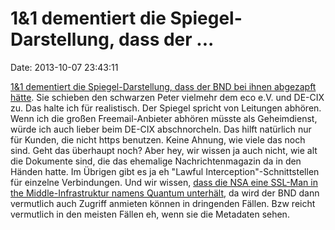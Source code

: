 1&1 dementiert die Spiegel-Darstellung, dass der \...
=====================================================

Date: 2013-10-07 23:43:11

[1&1 dementiert die Spiegel-Darstellung, dass der BND bei ihnen
abgezapft
hätte](http://blog.1und1.de/2013/10/07/reaktion-auf-spiegel-bericht-zur-ueberwachung-am-internet-knoten-de-cix-11-hat-keine-anordnung-vom-bnd-erhalten/).
Sie schieben den schwarzen Peter vielmehr dem eco e.V. und DE-CIX zu.
Das halte ich für realistisch. Der Spiegel spricht von Leitungen
abhören. Wenn ich die großen Freemail-Anbieter abhören müsste als
Geheimdienst, würde ich auch lieber beim DE-CIX abschnorcheln. Das hilft
natürlich nur für Kunden, die nicht https benutzen. Keine Ahnung, wie
viele das noch sind. Geht das überhaupt noch? Aber hey, wir wissen ja
auch nicht, wie alt die Dokumente sind, die das ehemalige
Nachrichtenmagazin da in den Händen hatte. Im Übrigen gibt es ja eh
\"Lawful Interception\"-Schnittstellen für einzelne Verbindungen. Und
wir wissen, [dass die NSA eine SSL-Man in the Middle-Infrastruktur
namens Quantum
unterhält](http://www.theguardian.com/world/2013/oct/04/tor-attacks-nsa-users-online-anonymity),
da wird der BND dann vermutlich auch Zugriff anmieten können in
dringenden Fällen. Bzw reicht vermutlich in den meisten Fällen eh, wenn
sie die Metadaten sehen.

